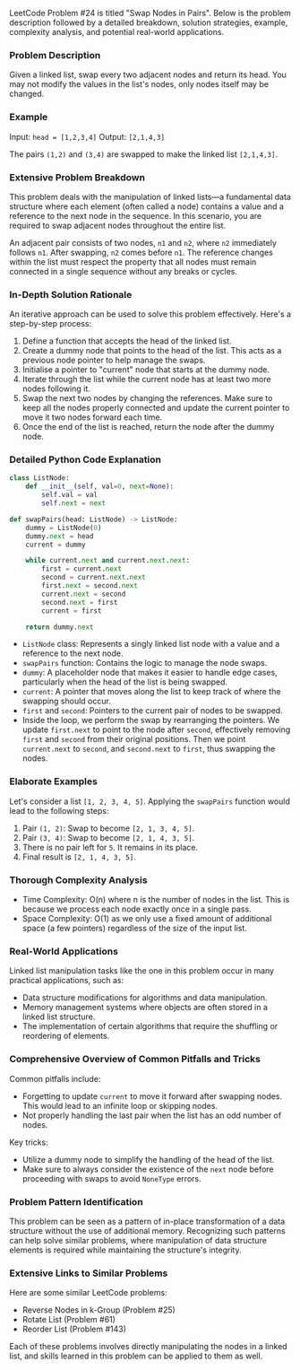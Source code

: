 LeetCode Problem #24 is titled "Swap Nodes in Pairs". Below is the problem description followed by a detailed breakdown, solution strategies, example, complexity analysis, and potential real-world applications.

### Problem Description

Given a linked list, swap every two adjacent nodes and return its head. You may not modify the values in the list's nodes, only nodes itself may be changed.

### Example

Input: `head = [1,2,3,4]`
Output: `[2,1,4,3]`

The pairs `(1,2)` and `(3,4)` are swapped to make the linked list `[2,1,4,3]`.

### Extensive Problem Breakdown

This problem deals with the manipulation of linked lists—a fundamental data structure where each element (often called a node) contains a value and a reference to the next node in the sequence. In this scenario, you are required to swap adjacent nodes throughout the entire list.

An adjacent pair consists of two nodes, `n1` and `n2`, where `n2` immediately follows `n1`. After swapping, `n2` comes before `n1`. The reference changes within the list must respect the property that all nodes must remain connected in a single sequence without any breaks or cycles.

### In-Depth Solution Rationale

An iterative approach can be used to solve this problem effectively. Here's a step-by-step process:
1. Define a function that accepts the head of the linked list.
2. Create a dummy node that points to the head of the list. This acts as a previous node pointer to help manage the swaps.
3. Initialise a pointer to "current" node that starts at the dummy node.
4. Iterate through the list while the current node has at least two more nodes following it.
5. Swap the next two nodes by changing the references. Make sure to keep all the nodes properly connected and update the current pointer to move it two nodes forward each time.
6. Once the end of the list is reached, return the node after the dummy node.

### Detailed Python Code Explanation

```python
class ListNode:
    def __init__(self, val=0, next=None):
        self.val = val
        self.next = next

def swapPairs(head: ListNode) -> ListNode:
    dummy = ListNode(0)
    dummy.next = head
    current = dummy

    while current.next and current.next.next:
        first = current.next
        second = current.next.next
        first.next = second.next
        current.next = second
        second.next = first
        current = first

    return dummy.next
```

- `ListNode` class: Represents a singly linked list node with a value and a reference to the next node.
- `swapPairs` function: Contains the logic to manage the node swaps.
- `dummy`: A placeholder node that makes it easier to handle edge cases, particularly when the head of the list is being swapped.
- `current`: A pointer that moves along the list to keep track of where the swapping should occur.
- `first` and `second`: Pointers to the current pair of nodes to be swapped.
- Inside the loop, we perform the swap by rearranging the pointers. We update `first.next` to point to the node after `second`, effectively removing `first` and `second` from their original positions. Then we point `current.next` to `second`, and `second.next` to `first`, thus swapping the nodes.

### Elaborate Examples

Let's consider a list `[1, 2, 3, 4, 5]`. Applying the `swapPairs` function would lead to the following steps:
1. Pair `(1, 2)`: Swap to become `[2, 1, 3, 4, 5]`.
2. Pair `(3, 4)`: Swap to become `[2, 1, 4, 3, 5]`.
3. There is no pair left for `5`. It remains in its place.
4. Final result is `[2, 1, 4, 3, 5]`.

### Thorough Complexity Analysis

- Time Complexity: O(n) where n is the number of nodes in the list. This is because we process each node exactly once in a single pass.
- Space Complexity: O(1) as we only use a fixed amount of additional space (a few pointers) regardless of the size of the input list.

### Real-World Applications

Linked list manipulation tasks like the one in this problem occur in many practical applications, such as:
- Data structure modifications for algorithms and data manipulation.
- Memory management systems where objects are often stored in a linked list structure.
- The implementation of certain algorithms that require the shuffling or reordering of elements.

### Comprehensive Overview of Common Pitfalls and Tricks

Common pitfalls include:
- Forgetting to update `current` to move it forward after swapping nodes. This would lead to an infinite loop or skipping nodes.
- Not properly handling the last pair when the list has an odd number of nodes.

Key tricks:
- Utilize a dummy node to simplify the handling of the head of the list.
- Make sure to always consider the existence of the `next` node before proceeding with swaps to avoid `NoneType` errors.

### Problem Pattern Identification

This problem can be seen as a pattern of in-place transformation of a data structure without the use of additional memory. Recognizing such patterns can help solve similar problems, where manipulation of data structure elements is required while maintaining the structure's integrity.

### Extensive Links to Similar Problems

Here are some similar LeetCode problems:
- Reverse Nodes in k-Group (Problem #25)
- Rotate List (Problem #61)
- Reorder List (Problem #143)

Each of these problems involves directly manipulating the nodes in a linked list, and skills learned in this problem can be applied to them as well.